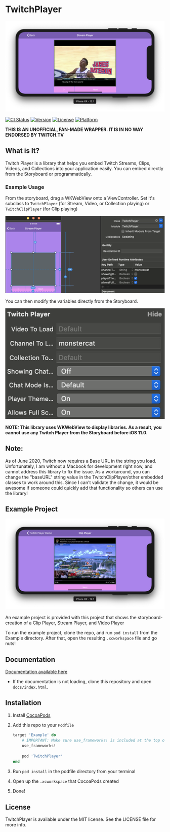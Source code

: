 # TwitchPlayer

![](https://github.com/Chris-Perkins/TwitchPlayer/raw/master/Readme_Imgs/StreamPlay.png)

[![CI Status](https://img.shields.io/travis/chrisfromtemporaryid@gmail.com/TwitchPlayer.svg?style=flat)](https://travis-ci.org/chrisfromtemporaryid@gmail.com/TwitchPlayer)
[![Version](https://img.shields.io/cocoapods/v/TwitchPlayer.svg?style=flat)](https://cocoapods.org/pods/TwitchPlayer)
[![License](https://img.shields.io/cocoapods/l/TwitchPlayer.svg?style=flat)](https://cocoapods.org/pods/TwitchPlayer)
[![Platform](https://img.shields.io/cocoapods/p/TwitchPlayer.svg?style=flat)](https://cocoapods.org/pods/TwitchPlayer)

**THIS IS AN UNOFFICIAL, FAN-MADE WRAPPER. IT IS IN NO WAY ENDORSED BY TWITCH.TV**

## What is It?

Twitch Player is a library that helps you embed Twitch Streams, Clips, Videos, and Collections into your application easily. You can embed directly from the Storyboard or programmatically.

### Example Usage

From the storyboard, drag a WKWebView onto a ViewController. Set it's subclass to `TwitchPlayer` (for Stream, Video, or Collection playing) or `TwitchClipPlayer` (for Clip playing)

![](https://github.com/Chris-Perkins/TwitchPlayer/raw/master/Readme_Imgs/StoryboardInject.png)

You can then modify the variables directly from the Storyboard.

![](https://github.com/Chris-Perkins/TwitchPlayer/raw/master/Readme_Imgs/StoryboardProperties.png)

**NOTE: This library uses WKWebView to display libraries. As a result, you cannot use any Twitch Player from the Storyboard before iOS 11.0.**

## Note:

As of June 2020, Twitch now requires a Base URL in the string you load. Unfortunately, I am without a Macbook for development right now, and cannot address this library to fix the issue. As a workaround, you can change the "baseURL" string value in the TwitchClipPlayer/other embedded classes to work around this. Since I can't validate the change, it would be awesome if someone could quickly add that functionality so others can use the library!

## Example Project

![](https://github.com/Chris-Perkins/TwitchPlayer/raw/master/Readme_Imgs/ClipPlay.png)

An example project is provided with this project that shows the storyboard-creation of a Clip Player, Stream Player, and Video Player

To run the example project, clone the repo, and run `pod install` from the Example directory. After that, open the resulting `.xcworkspace` file and go nuts!

## Documentation

[Documentation available here](https://htmlpreview.github.io/?https://github.com/Chris-Perkins/TwitchPlayer/blob/master/docs/index.html)

- If the documentation is not loading, clone this repository and open `docs/index.html`.

## Installation

1. Install [CocoaPods](https://cocoapods.org)
1. Add this repo to your `Podfile`

	```ruby
	target 'Example' do
		# IMPORTANT: Make sure use_frameworks! is included at the top of the file
		use_frameworks!

		pod 'TwitchPlayer'
	end
	```
1. Run `pod install` in the podfile directory from your terminal
1. Open up the `.xcworkspace` that CocoaPods created
1. Done!

## License

TwitchPlayer is available under the MIT license. See the LICENSE file for more info.
